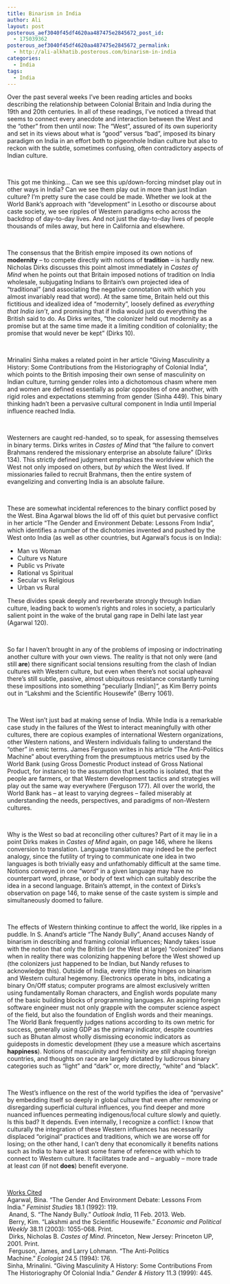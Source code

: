 ```yaml
---
title: Binarism in India
author: Ali
layout: post
posterous_aef3040f45df4620aa487475e2845672_post_id:
  - 175039362
posterous_aef3040f45df4620aa487475e2845672_permalink:
  - http://ali-alkhatib.posterous.com/binarism-in-india
categories:
  - India
tags:
  - India
---
```

Over the past several weeks I&#8217;ve been reading articles and books describing the relationship between Colonial Britain and India during the 19th and 20th centuries. In all of these readings, I&#8217;ve noticed a thread that seems to connect every anecdote and interaction between the West and the &#8220;other&#8221; from then until now: The &#8220;West&#8221;, assured of its own superiority and set in its views about what is “good” versus “bad”, imposed its binary paradigm on India in an effort both to pigeonhole Indian culture but also to reckon with the subtle, sometimes confusing, often contradictory aspects of Indian culture.

&nbsp;

<div>
  This got me thinking&#8230; Can we see this up/down-forcing mindset play out in other ways in India? Can we see them play out in more than just Indian culture? I&#8217;m pretty sure the case could be made. Whether we look at the World Bank&#8217;s approach with &#8220;development&#8221; in Lesotho or discourse about caste society, we see ripples of Western paradigms echo across the backdrop of day-to-day lives. And not just the day-to-day lives of people thousands of miles away, but here in California and elsewhere.
</div>

&nbsp;

<div>
  The consensus that the British empire imposed its own notions of <strong>modernity</strong> &#8211; to compete directly with notions of <strong>tradition</strong> &#8211; is hardly new. Nicholas Dirks discusses this point almost immediately in <em>Castes of Mind</em> when he points out that Britain imposed notions of tradition on India wholesale, subjugating Indians to Britain&#8217;s own projected idea of &#8220;traditional&#8221; (and associating the negative connotation with which you almost invariably read that word). At the same time, Britain held out this fictitious and idealized idea of &#8220;modernity&#8221;, loosely defined as <em>everything that India isn&#8217;t</em>, and promising that if India would just do everything the British said to do. As Dirks writes, &#8220;the colonizer held out modernity as a promise but at the same time made it a limiting condition of coloniality; the promise that would never be kept&#8221; (Dirks 10).
</div>

&nbsp;

Mrinalini Sinha makes a related point in her article &#8220;Giving Masculinity a History: Some Contributions from the Historiography of Colonial India&#8221;, which points to the British imposing their own sense of masculinity on Indian culture, turning gender roles into a dichotomous chasm where men and women are defined essentially as polar opposites of one another, with rigid roles and expectations stemming from gender (Sinha 449). This binary thinking hadn&#8217;t been a pervasive cultural component in India until Imperial influence reached India.

&nbsp;

<div>
  Westerners are caught red-handed, so to speak, for assessing themselves in binary terms. Dirks writes in <em>Castes of Mind</em> that &#8220;the failure to convert Brahmans rendered the missionary enterprise an absolute failure&#8221; (Dirks 134). This strictly defined judgment emphasizes the worldview which the West not only imposed on others, but <em>by which</em> the West lived. If missionaries failed to recruit Brahmans, then the entire system of evangelizing and converting India is an absolute failure.
</div>

&nbsp;

<div>
  These are somewhat incidental references to the binary conflict posed by the West. Bina Agarwal blows the lid off of this quiet but pervasive conflict in her article &#8220;The Gender and Environment Debate: Lessons From India&#8221;, which identifies a number of the dichotomies invented and pushed by the West onto India (as well as other countries, but Agarwal&#8217;s focus is on India):
</div>

<div>
  <ul>
    <li>
      Man vs Woman
    </li>
    <li>
      Culture vs Nature
    </li>
    <li>
      Public vs Private
    </li>
    <li>
      Rational vs Spiritual
    </li>
    <li>
      Secular vs Religious
    </li>
    <li>
      Urban vs Rural
    </li>
  </ul>
  
  <div>
    These divides speak deeply and reverberate strongly through Indian culture, leading back to women&#8217;s rights and roles in society, a particularly salient point in the wake of the brutal gang rape in Delhi late last year (Agarwal 120).
  </div>
  
  <p>
    &nbsp;
  </p>
</div>

<div>
  So far I haven&#8217;t brought in any of the problems of imposing or indoctrinating another culture with your own views. The reality is that not only were (and still <strong>are</strong>) there significant social tensions resulting from the clash of Indian cultures with Western culture, but even when there&#8217;s not social upheaval there&#8217;s still subtle, passive, almost ubiquitous resistance constantly turning these impositions into something &#8220;peculiarly [Indian]&#8220;, as Kim Berry points out in &#8220;Lakshmi and the Scientific Housewife&#8221; (Berry 1061).
</div>

&nbsp;

<div>
  The West isn&#8217;t just bad at making sense of India. While India is a remarkable case study in the failures of the West to interact meaningfully with other cultures, there are copious examples of international Western organizations, other Western nations, and Western individuals failing to understand the &#8220;other&#8221; in emic terms. James Ferguson writes in his article &#8220;The Anti-Politics Machine&#8221; about everything from the presumptuous metrics used by the World Bank (using Gross Domestic Product instead of Gross National Product, for instance) to the assumption that Lesotho is isolated, that the people are farmers, or that Western development tactics and strategies will play out the same way everywhere (Ferguson 177). All over the world, the World Bank has &#8211; at least to varying degrees &#8211; failed miserably at understanding the needs, perspectives, and paradigms of non-Western cultures.
</div>

<div>
  <p>
    &nbsp;
  </p>
  
  <div>
    Why is the West so bad at reconciling other cultures? Part of it may lie in a point Dirks makes in <em>Castes of Mind</em> again, on page 146, where he likens conversion to translation. Language translation may indeed be the perfect analogy, since the futility of trying to communicate one idea in two languages is both trivially easy and unfathomably difficult at the same time. Notions conveyed in one &#8220;word&#8221; in a given language may have no counterpart word, phrase, or body of text which can suitably describe the idea in a second language. Britain&#8217;s attempt, in the context of Dirks&#8217;s observation on page 146, to make sense of the caste system is simple and simultaneously doomed to failure.
  </div>
  
  <p>
    &nbsp;
  </p>
  
  <div>
    The effects of Western thinking continue to affect the world, like ripples in a puddle. In S. Anand&#8217;s article &#8220;The Nandy Bully&#8221;, Anand accuses Nandy of binarism in describing and framing colonial influences; Nandy takes issue with the notion that only the British (or the West at large) &#8220;colonized&#8221; Indians when in reality there was colonizing happening before the West showed up (the colonizers just happened to be Indian, but Nandy refuses to acknowledge this). Outside of India, every little thing hinges on binarism and Western cultural hegemony. Electronics operate in bits, indicating a binary On/Off status; computer programs are almost exclusively written using fundamentally Roman characters, and English words populate many of the basic building blocks of programming languages. An aspiring foreign software engineer must not only grapple with the computer science aspect of the field, but also the foundation of English words and their meanings. The World Bank frequently judges nations according to its own metric for success, generally using GDP as the primary indicator, despite countries such as Bhutan almost wholly dismissing economic indicators as guideposts in domestic development (they use a measure which ascertains <strong>happiness</strong>). Notions of masculinity and femininity are <em>still</em> shaping foreign countries, and thoughts on race are largely dictated by ludicrous binary categories such as &#8220;light&#8221; and &#8220;dark&#8221; or, more directly, &#8220;white&#8221; and &#8220;black&#8221;.
  </div>
  
  <p>
    &nbsp;
  </p>
  
  <div>
    The West&#8217;s influence on the rest of the world typifies the idea of &#8220;pervasive&#8221; by embedding itself so deeply in global culture that even after removing or disregarding superficial cultural influences, you find deeper and more nuanced influences permeating indigenous/local culture slowly and quietly. Is this bad? It depends. Even internally, I recognize a conflict: I know that culturally the integration of these Western influences has necessarily displaced &#8220;original&#8221; practices and traditions, which we are worse off for losing; on the other hand, I can&#8217;t deny that economically it benefits nations such as India to have at least some frame of reference with which to connect to Western culture. It facilitates trade and &#8211; arguably &#8211; more trade at least <em>can</em> (if not <strong>does</strong>) benefit everyone.
  </div>
  
  <p>
    &nbsp;
  </p>
  
  <div>
    <span style="text-decoration: underline;">Works Cited</span>
  </div>
  
  <div>
    Agarwal, Bina. &#8220;The Gender And Environment Debate: Lessons From India.&#8221; <em>Feminist Studies</em> 18.1 (1992): 119.
  </div>
  
  <div>
     Anand, S. &#8220;The Nandy Bully.&#8221; <em>Outlook India</em>, 11 Feb. 2013. Web.
  </div>
  
  <div>
     Berry, Kim. &#8220;Lakshmi and the Scientific Housewife.&#8221; <em>Economic and Political Weekly</em> 38.11 (2003): 1055-068. Print.
  </div>
  
  <div>
     Dirks, Nicholas B. <em>Castes of Mind</em>. Princeton, New Jersey: Princeton UP, 2001. Print.
  </div>
  
  <div>
     Ferguson, James, and Larry Lohmann. &#8220;The Anti-Politics Machine.&#8221; <em>Ecologist</em> 24.5 (1994): 176.
  </div>
  
  <div>
    Sinha, Mrinalini. &#8220;Giving Masculinity A History: Some Contributions From The Historiography Of Colonial India.&#8221; <em>Gender & History</em> 11.3 (1999): 445.
  </div>
</div>
